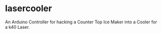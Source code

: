 # lasercooler
An Arduino Controller for hacking a Counter Top Ice Maker into a Cooler for a k40 Laser.
